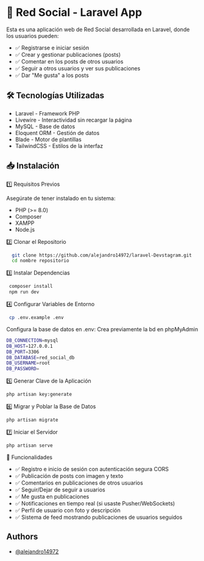 
# 📲 Red Social - Laravel App

Esta es una aplicación web de Red Social desarrollada en Laravel, donde los usuarios pueden:

- ✅ Registrarse e iniciar sesión
- ✅ Crear y gestionar publicaciones (posts)
- ✅ Comentar en los posts de otros usuarios
- ✅ Seguir a otros usuarios y ver sus publicaciones
- ✅ Dar "Me gusta" a los posts


## 🛠 Tecnologías Utilizadas

- Laravel - Framework PHP
- Livewire - Interactividad sin recargar la página
- MySQL - Base de datos
- Eloquent ORM - Gestión de datos
- Blade - Motor de plantillas
- TailwindCSS - Estilos de la interfaz




## 📥 Instalación
1️⃣ Requisitos Previos

Asegúrate de tener instalado en tu sistema:
- PHP (>= 8.0)
- Composer
- XAMPP
- Node.js 

2️⃣ Clonar el Repositorio
```bash
  git clone https://github.com/alejandro14972/laravel-Devstagram.git
  cd nombre repositorio
```

3️⃣ Instalar Dependencias
```bash
 composer install
 npm run dev
```
4️⃣ Configurar Variables de Entorno
```bash
 cp .env.example .env 
```

Configura la base de datos en .env: 
Crea previamente la bd en phpMyAdmin

```bash
DB_CONNECTION=mysql
DB_HOST=127.0.0.1
DB_PORT=3306
DB_DATABASE=red_social_db
DB_USERNAME=root
DB_PASSWORD=
```
5️⃣ Generar Clave de la Aplicación

```bash
php artisan key:generate
```

6️⃣ Migrar y Poblar la Base de Datos
```bash
php artisan migrate
```
7️⃣ Iniciar el Servidor
```bash
php artisan serve
```

📌 Funcionalidades

- ✅ Registro e inicio de sesión con autenticación segura CORS
- ✅ Publicación de posts con imagen y texto
- ✅ Comentarios en publicaciones de otros usuarios
- ✅ Seguir/Dejar de seguir a usuarios
- ✅ Me gusta en publicaciones
- ✅ Notificaciones en tiempo real (si usaste Pusher/WebSockets)
- ✅ Perfil de usuario con foto y descripción
- ✅ Sistema de feed mostrando publicaciones de usuarios seguidos


## Authors

- [@alejandro14972](https://github.com/alejandro14972)

